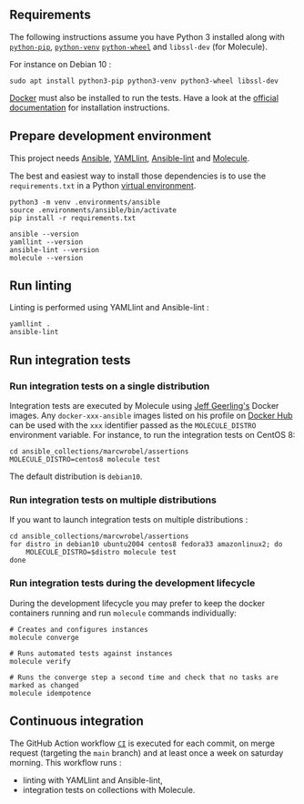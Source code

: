 ## Requirements

The following instructions assume you have Python 3 installed along with [`python-pip`](https://pip.pypa.io/en/stable/), [`python-venv`](https://docs.python.org/3/library/venv.html)
[`python-wheel`](https://pythonwheels.com/) and `libssl-dev` (for Molecule).

For instance on Debian 10 :

    sudo apt install python3-pip python3-venv python3-wheel libssl-dev

[Docker](https://www.docker.com/) must also be installed to run the tests. Have a look at the [official documentation](https://docs.docker.com/engine/install/debian/)
for installation instructions.

## Prepare development environment

This project needs [Ansible](https://www.ansible.com/), [YAMLlint](https://yamllint.readthedocs.io/en/stable/), [Ansible-lint](https://github.com/ansible/ansible-lint)
and [Molecule](https://molecule.readthedocs.io/en/stable/).

The best and easiest way to install those dependencies is to use the `requirements.txt` in a Python [virtual environment](https://docs.python.org/3/library/venv.html).

    python3 -m venv .environments/ansible
    source .environments/ansible/bin/activate
    pip install -r requirements.txt

    ansible --version
    yamllint --version
    ansible-lint --version
    molecule --version

## Run linting

Linting is performed using YAMLlint and Ansible-lint :

    yamllint .
    ansible-lint

## Run integration tests

### Run integration tests on a single distribution

Integration tests are executed by Molecule using [Jeff Geerling's](https://www.jeffgeerling.com/) Docker images. Any `docker-xxx-ansible` images listed on his
profile on [Docker Hub](https://hub.docker.com/u/geerlingguy/) can be used with the `xxx` identifier passed as the `MOLECULE_DISTRO` environment variable. For
instance, to run the integration tests on CentOS 8:

    cd ansible_collections/marcwrobel/assertions
    MOLECULE_DISTRO=centos8 molecule test

The default distribution is `debian10`.

### Run integration tests on multiple distributions

If you want to launch integration tests on multiple distributions :

    cd ansible_collections/marcwrobel/assertions
    for distro in debian10 ubuntu2004 centos8 fedora33 amazonlinux2; do
        MOLECULE_DISTRO=$distro molecule test
    done

### Run integration tests during the development lifecycle

During the development lifecycle you may prefer to keep the docker containers running and run `molecule` commands individually:

    # Creates and configures instances
    molecule converge

    # Runs automated tests against instances
    molecule verify

    # Runs the converge step a second time and check that no tasks are marked as changed
    molecule idempotence

## Continuous integration

The GitHub Action workflow [`CI`](https://github.com/marcwrobel/ansible-collection-assertions/actions?query=workflow%3ACI) is executed for each commit, on merge
request (targeting the `main` branch) and at least once a week on saturday morning. This workflow runs :

- linting with YAMLlint and Ansible-lint,
- integration tests on collections with Molecule.
